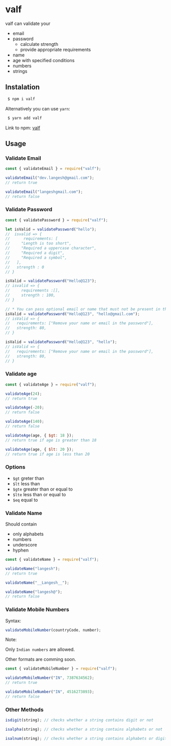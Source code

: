 # valf

valf can validate your

- email
- password
  - calculate strength
  - provide appropriate requirements
- name
- age with specified conditions
- numbers
- strings

## Instalation

```sh
 $ npm i valf
```

Alternatively you can use `yarn`:

```sh
 $ yarn add valf
```

Link to npm: [valf](http://npmjs.com/package/valf)

## Usage

### Validate Email

```js
const { validateEmail } = require("valf");

validateEmail("dev.langesh@gmail.com");
// return true

validateEmail("langeshgmail.com");
// return false
```

### Validate Password

```js
const { validatePassword } = require("valf");

let isValid = validatePassword("hello");
//  isvalid => {
//      requirements: [
//     "Length is too short",
//     "Required a uppercase character",
//     "Required a digit",
//     "Required a symbol",
//   ],
//   strength : 0
// }

isValid = validatePassword("Hello@123");
// isvalid => {
//     requirements :[],
//     strength : 100,
// }

// * You can pass optional email or name that must not be present in the given password
isValid = validatePassword("Hello@123", "hello@gmail.com");
// isValid => {
//   requirements: ["Remove your name or email in the password"],
//   strength: 80,
// }

isValid = validatePassword("Hello@123", "hello");
// isValid => {
//   requirements: ["Remove your name or email in the password"],
//   strength: 80,
// }
```

### Validate age

```js
const { validateAge } = require("valf");

validateAge(24);
// return true

validateAge(-20);
// return false

validateAge(140);
// return false

validateAge(age, { $gt: 18 });
// return true if age is greater than 18

validateAge(age, { $lt: 20 });
// return true if age is less than 20
```

### Options

- `$gt` greter than
- `$lt` less than
- `$gte` greater than or equal to
- `$lte` less than or equal to
- `$eq` equal to

### Validate Name

Should contain
- only alphabets
- numbers
- underscore 
- hyphen

```js
const { validateName } = require("valf");

validateName("langesh");
// return true

validateName("__Langesh__");

validateName("langesh@");
// return false
```

### Validate Mobile Numbers

Syntax:

```js
validateMobileNumber(countryCode, number);
```

Note:

Only `Indian numbers` are allowed.

Other formats are comming soon.

```js
const { validateMobileNumber } = require("valf");

validateMobileNumber("IN", 7387634562);
// return true

validateMobileNumber("IN", 4516273893);
// return false
```

### Other Methods

```js
isdigit(string); // checks whether a string contains digit or not

isalpha(string); // checks whether a string contains alphabets or not

isalnum(string); // checks whether a string contains alphabets or digits
```
